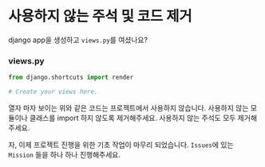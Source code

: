 # 사용하지 않는 주석 및 코드 제거
django app을 생성하고 `views.py`를 여셨나요?

### views.py

```python
from django.shortcuts import render

# Create your views here.
```

열자 마자 보이는 위와 같은 코드는 프로젝트에서 사용하지 않습니다.
사용하지 않는 모듈이나 클래스를 import 하지 않도록 제거해주세요.
사용하지 않는 주석도 모두 제거해주세요.

자, 이제 프로젝트 진행을 위한 기초 작업이 마무리 되었습니다. `Issues`에 있는 `Mission` 들을 하나 하나 진행해주세요.